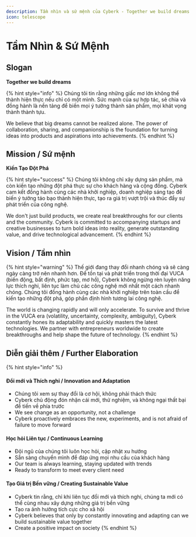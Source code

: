 ```yaml
---
description: Tầm nhìn và sứ mệnh của Cyberk - Together we build dreams
icon: telescope
---
```


# Tầm Nhìn & Sứ Mệnh

## Slogan

**Together we build dreams**

{% hint style="info" %}
Chúng tôi tin rằng những giấc mơ lớn không thể thành hiện thực nếu chỉ có một mình. Sức mạnh của sự hợp tác, sẻ chia và đồng hành là nền tảng để biến mọi ý tưởng thành sản phẩm, mọi khát vọng thành thành tựu.

We believe that big dreams cannot be realized alone. The power of collaboration, sharing, and companionship is the foundation for turning ideas into products and aspirations into achievements.
{% endhint %}

## Mission / Sứ mệnh

**Kiến Tạo Đột Phá**

{% hint style="success" %}
Chúng tôi không chỉ xây dựng sản phẩm, mà còn kiến tạo những đột phá thực sự cho khách hàng và cộng đồng. Cyberk cam kết đồng hành cùng các nhà khởi nghiệp, doanh nghiệp sáng tạo để biến ý tưởng táo bạo thành hiện thực, tạo ra giá trị vượt trội và thúc đẩy sự phát triển của công nghệ.

We don't just build products, we create real breakthroughs for our clients and the community. Cyberk is committed to accompanying startups and creative businesses to turn bold ideas into reality, generate outstanding value, and drive technological advancement.
{% endhint %}

## Vision / Tầm nhìn

{% hint style="warning" %}
Thế giới đang thay đổi nhanh chóng và sẽ càng ngày càng trở nên nhanh hơn. Để tồn tại và phát triển trong thời đại VUCA (biến động, bất định, phức tạp, mơ hồ), Cyberk không ngừng rèn luyện năng lực thích nghi, liên tục làm chủ các công nghệ mới nhất một cách nhanh chóng. Chúng tôi đồng hành cùng các nhà khởi nghiệp trên toàn cầu để kiến tạo những đột phá, góp phần định hình tương lai công nghệ.

The world is changing rapidly and will only accelerate. To survive and thrive in the VUCA era (volatility, uncertainty, complexity, ambiguity), Cyberk constantly hones its adaptability and quickly masters the latest technologies. We partner with entrepreneurs worldwide to create breakthroughs and help shape the future of technology.
{% endhint %}

## Diễn giải thêm / Further Elaboration

{% hint style="info" %}
#### Đổi mới và Thích nghi / Innovation and Adaptation

* Chúng tôi xem sự thay đổi là cơ hội, không phải thách thức
* Cyberk chủ động đón nhận cái mới, thử nghiệm, và không ngại thất bại để tiến về phía trước
* We see change as an opportunity, not a challenge
* Cyberk proactively embraces the new, experiments, and is not afraid of failure to move forward

#### Học hỏi Liên tục / Continuous Learning

* Đội ngũ của chúng tôi luôn học hỏi, cập nhật xu hướng
* Sẵn sàng chuyển mình để đáp ứng mọi nhu cầu của khách hàng
* Our team is always learning, staying updated with trends
* Ready to transform to meet every client need

#### Tạo Giá trị Bền vững / Creating Sustainable Value

* Cyberk tin rằng, chỉ khi liên tục đổi mới và thích nghi, chúng ta mới có thể cùng nhau xây dựng những giá trị bền vững
* Tạo ra ảnh hưởng tích cực cho xã hội
* Cyberk believes that only by constantly innovating and adapting can we build sustainable value together
* Create a positive impact on society
{% endhint %}
